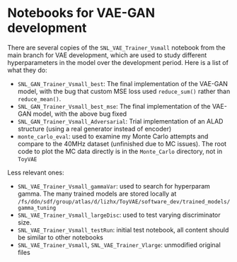 # Notebooks for VAE-GAN development

There are several copies of the `SNL_VAE_Trainer_Vsmall` notebook from the main branch for VAE development, which are used to study different hyperparameters in the model over the development period. Here is a list of what they do:

- `SNL_GAN_Trainer_Vsmall_best`: The final implementation of the VAE-GAN model, with the bug that custom MSE loss used `reduce_sum()` rather than `reduce_mean()`. 
- `SNL_GAN_Trainer_Vsmall_best_mse`: The final implementation of the VAE-GAN model, with the above bug fixed
- `SNL_GAN_Trainer_Vsmall_Adversarial`: Trial implementation of an ALAD structure (using a real generator instead of encoder)
- `monte_carlo_eval`: used to examine my Monte Carlo attempts and compare to the 40MHz dataset (unfinished due to MC issues). The root code to plot the MC data directly is in the `Monte_Carlo` directory, not in `ToyVAE`

Less relevant ones:
- `SNL_VAE_Trainer_Vsmall_gammaVar`: used to search for hyperparam gamma. The many trained models are stored locally at `/fs/ddn/sdf/group/atlas/d/lizhx/ToyVAE/software_dev/trained_models/gamma_tuning`
- `SNL_VAE_Trainer_Vsmall_largeDisc`: used to test varying discriminator size.
- `SNL_VAE_Trainer_Vsmall_testRun`: initial test notebook, all content should be similar to other notebooks
- `SNL_VAE_Trainer_Vsmall`, `SNL_VAE_Trainer_Vlarge`: unmodified original files